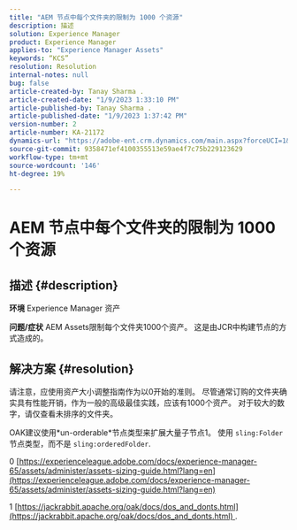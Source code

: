 ```yaml
---
title: "AEM 节点中每个文件夹的限制为 1000 个资源"
description: 描述
solution: Experience Manager
product: Experience Manager
applies-to: "Experience Manager Assets"
keywords: “KCS”
resolution: Resolution
internal-notes: null
bug: false
article-created-by: Tanay Sharma .
article-created-date: "1/9/2023 1:33:10 PM"
article-published-by: Tanay Sharma .
article-published-date: "1/9/2023 1:37:42 PM"
version-number: 2
article-number: KA-21172
dynamics-url: "https://adobe-ent.crm.dynamics.com/main.aspx?forceUCI=1&pagetype=entityrecord&etn=knowledgearticle&id=7f168827-2290-ed11-aad1-6045bd006793"
source-git-commit: 9358471ef4100355513e59ae4f7c75b229123629
workflow-type: tm+mt
source-wordcount: '146'
ht-degree: 19%

---
```


# AEM 节点中每个文件夹的限制为 1000 个资源

## 描述 {#description}

<b>环境</b>
Experience Manager 资产


<b>问题/症状</b>
AEM Assets限制每个文件夹1000个资产。 这是由JCR中构建节点的方式造成的。


## 解决方案 {#resolution}


请注意，应使用资产大小调整指南作为以0开始的准则。 尽管通常订购的文件夹确实具有性能开销，作为一般的高级最佳实践，应该有1000个资产。 对于较大的数字，请仅查看未排序的文件夹。

OAK建议使用\*un-orderable\*节点类型来扩展大量子节点1。 使用 `sling:Folder` 节点类型，而不是 `sling:orderedFolder`.

0 [https://experienceleague.adobe.com/docs/experience-manager-65/assets/administer/assets-sizing-guide.html?lang=en](https://experienceleague.adobe.com/docs/experience-manager-65/assets/administer/assets-sizing-guide.html?lang=en)

1 [https://jackrabbit.apache.org/oak/docs/dos_and_donts.html](https://jackrabbit.apache.org/oak/docs/dos_and_donts.html) .
